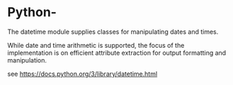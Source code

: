 # Python-
The datetime module supplies classes for manipulating dates and times.

While date and time arithmetic is supported, the focus of the implementation is on efficient attribute extraction for output formatting and manipulation.

see https://docs.python.org/3/library/datetime.html

